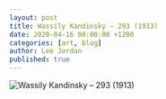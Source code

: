 ```yaml
---
layout: post
title: Wassily Kandinsky – 293 (1913)
date: 2020-04-16 00:00:00 +1200
categories: [art, blog]
author: Lee Jordan
published: true
---
```


<img class="img-border" src="https://arohatherapy.co.nz/public/assets/images/wassily-kandinsky-293-1913.jpg" alt="Wassily Kandinsky – 293 (1913)">
